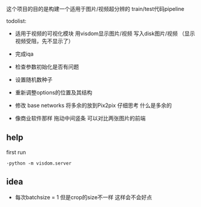 这个项目的目的是构建一个适用于图片/视频超分辨的
train/test代码pipeline


todolist:

* 适用于视频的可视化模块  用visdom显示图片/视频 写入disk图片/视频 （显示视频受阻，先不显示了）

* 完成iqa

* 检查参数初始化是否有问题

* 设置随机数种子

* 重新调整options的位置及其结构

* 修改 base networks  将多余的放到Pix2pix   仔细思考 什么是多余的

* 像商业软件那样 拖动中间竖条 可以对比两张图片的前端

## help

first run 

`·python -m visdom.server`



## idea

* 每次batchsize = 1  但是crop的size不一样 这样会不会好点


